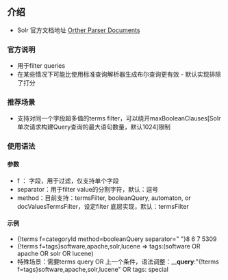 ## 介绍 
-  Solr 官方文档地址 [Orther Parser Documents](https://solr.apache.org/guide/7_7/other-parsers.html) 


### 官方说明
- 用于filter queries 
- 在某些情况下可能比使用标准查询解析器生成布尔查询更有效 - 默认实现排除了打分


### 推荐场景
- 支持对同一个字段超多值的terms filter，可以绕开maxBooleanClauses[Solr单次请求构建Query查询的最大语句数量，默认1024]限制

### 使用语法
#### 参数
- f ： 字段，用于过滤，仅支持单个字段
- separator：用于filter value的分割字符，默认：逗号
- method：目前支持：termsFilter, booleanQuery, automaton, or docValuesTermsFilter，设定filter 底层实现，默认：termsFilter

#### 示例
- {!terms f=categoryId method=booleanQuery separator=" "}8 6 7 5309
- {!terms f=tags}software,apache,solr,lucene => tags:(software OR apache OR solr OR lucene)
- 特殊场景：需要terms query OR 上一个条件，语法调整：____query__:"{!terms f=tags}software,apache,solr,lucene" OR tags: special
 

